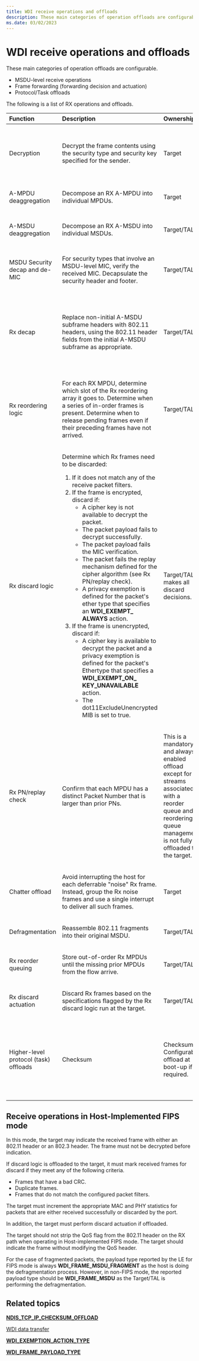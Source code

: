 ```yaml
---
title: WDI receive operations and offloads
description: These main categories of operation offloads are configurable.MSDU-level receive operationsFrame forwarding (forwarding decision and actuation)Protocol/Task offloads.
ms.date: 03/02/2023
---
```


# WDI receive operations and offloads


These main categories of operation offloads are configurable.

-   MSDU-level receive operations
-   Frame forwarding (forwarding decision and actuation)
-   Protocol/Task offloads

The following is a list of RX operations and offloads.

<table>
<colgroup>
<col width="25%" />
<col width="25%" />
<col width="25%" />
<col width="25%" />
</colgroup>
<thead>
<tr class="header">
<th align="left">Function</th>
<th align="left">Description</th>
<th align="left">Ownership</th>
<th align="left">Notes</th>
</tr>
</thead>
<tbody>
<tr class="odd">
<td align="left"><p>Decryption</p></td>
<td align="left"><p>Decrypt the frame contents using the security type and security key specified for the sender.</p></td>
<td align="left"><p>Target</p></td>
<td align="left"><p>In host-implemented FIPS mode, the decryption is done within the host software. The target's decryption is bypassed.</p></td>
</tr>
<tr class="even">
<td align="left"><p>A-MPDU deaggregation</p></td>
<td align="left"><p>Decompose an RX A-MPDU into individual MPDUs.</p></td>
<td align="left"><p>Target</p></td>
<td align="left"></td>
</tr>
<tr class="odd">
<td align="left"><p>A-MSDU deaggregation</p></td>
<td align="left"><p>Decompose an RX A-MSDU into individual MSDUs.</p></td>
<td align="left"><p>Target/TAL</p></td>
<td align="left"><p>Each RX MSDU is placed into a separate buffer.</p></td>
</tr>
<tr class="even">
<td align="left"><p>MSDU Security decap and de-MIC</p></td>
<td align="left"><p>For security types that involve an MSDU-level MIC, verify the received MIC. Decapsulate the security header and footer.</p></td>
<td align="left"><p>Target/TAL</p></td>
<td align="left"><p>The operating system performs countermeasures if needed.</p></td>
</tr>
<tr class="odd">
<td align="left"><p>Rx decap</p></td>
<td align="left"><p>Replace non-initial A-MSDU subframe headers with 802.11 headers, using the 802.11 header fields from the initial A-MSDU subframe as appropriate.</p></td>
<td align="left"><p>Target/TAL</p></td>
<td align="left"><p>During A-MSDU deaggregation, the non-initial MSDUs of the A-MSDU need their 802.3 header replaced by a generic 802.11 header. WDI always expects 802.11 headers.</p></td>
</tr>
<tr class="even">
<td align="left"><p>Rx reordering logic</p></td>
<td align="left"><p>For each RX MPDU, determine which slot of the Rx reordering array it goes to. Determine when a series of in-order frames is present. Determine when to release pending frames even if their preceding frames have not arrived.</p></td>
<td align="left"><p>Target/TAL</p></td>
<td align="left"></td>
</tr>
<tr class="odd">
<td align="left"><p>Rx discard logic</p></td>
<td align="left"><p>Determine which Rx frames need to be discarded:</p>
<ol>
<li>If it does not match any of the receive packet filters.</li>
<li>If the frame is encrypted, discard if:
<ul>
<li>A cipher key is not available to decrypt the packet.</li>
<li>The packet payload fails to decrypt successfully.</li>
<li>The packet payload fails the MIC verification.</li>
<li>The packet fails the replay mechanism defined for the cipher algorithm (see Rx PN/replay check).</li>
<li>A privacy exemption is defined for the packet's ether type that specifies an <strong>WDI_EXEMPT_ ALWAYS</strong> action.</li>
</ul></li>
<li>If the frame is unencrypted, discard if:
<ul>
<li>A cipher key is available to decrypt the packet and a privacy exemption is defined for the packet's Ethertype that specifies a <strong>WDI_EXEMPT_ON_ KEY_UNAVAILABLE</strong> action.</li>
<li>The dot11ExcludeUnencrypted MIB is set to true.</li>
</ul></li>
</ol></td>
<td align="left"><p>Target/TAL makes all discard decisions.</p></td>
<td align="left"></td>
</tr>
<tr class="even">
<td align="left"><p>Rx PN/replay check</p></td>
<td align="left"><p>Confirm that each MPDU has a distinct Packet Number that is larger than prior PNs.</p></td>
<td align="left"><p>This is a mandatory and always enabled offload except for streams associated with a reorder queue and reordering queue management is not fully offloaded to the target.</p></td>
<td align="left"></td>
</tr>
<tr class="odd">
<td align="left"><p>Chatter offload</p></td>
<td align="left"><p>Avoid interrupting the host for each deferrable "noise" Rx frame. Instead, group the Rx noise frames and use a single interrupt to deliver all such frames.</p></td>
<td align="left"><p>Target</p></td>
<td align="left"></td>
</tr>
<tr class="even">
<td align="left"><p>Defragmentation</p></td>
<td align="left"><p>Reassemble 802.11 fragments into their original MSDU.</p></td>
<td align="left"><p>Target/TAL</p></td>
<td align="left"></td>
</tr>
<tr class="odd">
<td align="left"><p>Rx reorder queuing</p></td>
<td align="left"><p>Store out-of-order Rx MPDUs until the missing prior MPDUs from the flow arrive.</p></td>
<td align="left"><p>Target/TAL</p></td>
<td align="left"></td>
</tr>
<tr class="even">
<td align="left"><p>Rx discard actuation</p></td>
<td align="left"><p>Discard Rx frames based on the specifications flagged by the Rx discard logic run at the target.</p></td>
<td align="left"><p>Target/TAL</p></td>
<td align="left"></td>
</tr>
<tr class="odd">
<td align="left"><p>Higher-level protocol (task) offloads</p></td>
<td align="left"><p>Checksum</p></td>
<td align="left"><p>Checksum: Configurable offload at boot-up if required.</p></td>
<td align="left"><p>Checksum: The target passes its checksum offload capabilities as part of device caps to WDI during bring-up. For information about capabilities, see <a href="/windows-hardware/drivers/ddi/ntddndis/ns-ntddndis-_ndis_tcp_ip_checksum_offload" data-raw-source="[&lt;strong&gt;NDIS_TCP_IP_ CHECKSUM_OFFLOAD&lt;/strong&gt;](/windows-hardware/drivers/ddi/ntddndis/ns-ntddndis-_ndis_tcp_ip_checksum_offload)"><strong>NDIS_TCP_IP_ CHECKSUM_OFFLOAD</strong></a>.</p></td>
</tr>
</tbody>
</table>

 

## Receive operations in Host-Implemented FIPS mode


In this mode, the target may indicate the received frame with either an 802.11 header or an 802.3 header. The frame must not be decrypted before indication.

If discard logic is offloaded to the target, it must mark received frames for discard if they meet any of the following criteria.

-   Frames that have a bad CRC.
-   Duplicate frames.
-   Frames that do not match the configured packet filters.

The target must increment the appropriate MAC and PHY statistics for packets that are either received successfully or discarded by the port.

In addition, the target must perform discard actuation if offloaded.

The target should not strip the QoS flag from the 802.11 header on the RX path when operating in Host-implemented FIPS mode. The target should indicate the frame without modifying the QoS header.

For the case of fragmented packets, the payload type reported by the LE for FIPS mode is always **WDI\_FRAME\_MSDU\_FRAGMENT** as the host is doing the defragmentation process. However, in non-FIPS mode, the reported payload type should be **WDI\_FRAME\_MSDU** as the Target/TAL is performing the defragmentation.

## Related topics


[**NDIS\_TCP\_IP\_CHECKSUM\_OFFLOAD**](/windows-hardware/drivers/ddi/ntddndis/ns-ntddndis-_ndis_tcp_ip_checksum_offload)

[WDI data transfer](wdi-data-transfer.md)

[**WDI\_EXEMPTION\_ACTION\_TYPE**](/windows-hardware/drivers/ddi/dot11wdi/ne-dot11wdi-_wdi_exemption_action_type)

[**WDI\_FRAME\_PAYLOAD\_TYPE**](/windows-hardware/drivers/ddi/dot11wdi/ne-dot11wdi-_wdi_frame_payload_type)

